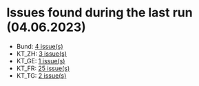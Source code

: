 # Issues found during the last run (04.06.2023)

- Bund: [4 issue(s)](tools/Bund_errors.csv)
- KT_ZH: [3 issue(s)](tools/KT_ZH_errors.csv)
- KT_GE: [1 issue(s)](tools/KT_GE_errors.csv)
- KT_FR: [25 issue(s)](tools/KT_FR_errors.csv)
- KT_TG: [2 issue(s)](tools/KT_TG_errors.csv)
